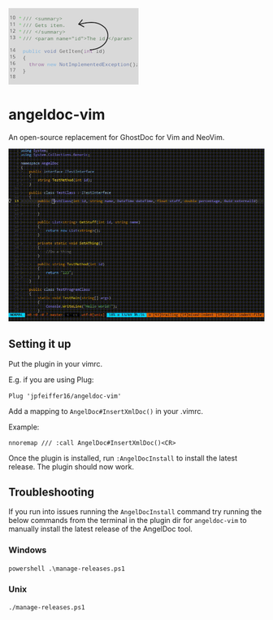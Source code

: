 ![Logo](assets/AngelDocLogo.png)
# angeldoc-vim

An open-source replacement for GhostDoc for Vim and NeoVim.

![Demo](assets/AngelDoc.gif)


## Setting it up
Put the plugin in your vimrc.

E.g. if you are using Plug:

`Plug 'jpfeiffer16/angeldoc-vim'`

Add a mapping to `AngelDoc#InsertXmlDoc()` in your .vimrc.

Example:
```
nnoremap /// :call AngelDoc#InsertXmlDoc()<CR>
```

Once the plugin is installed, run `:AngelDocInstall` to install the latest release.
The plugin should now work.

## Troubleshooting
If you run into issues running the `AngelDocInstall` command try running the below commands from the terminal in the plugin dir for `angeldoc-vim` to manually install the latest release of the AngelDoc tool.

### Windows

`powershell .\manage-releases.ps1`

### Unix

`./manage-releases.ps1`
